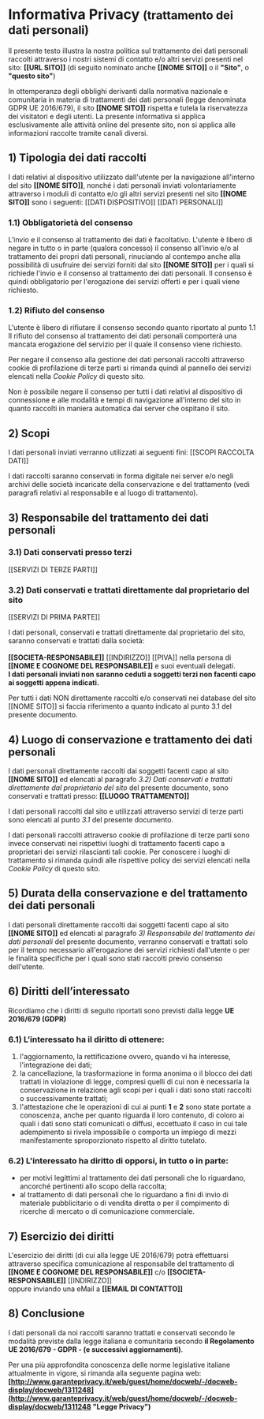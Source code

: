 # Informativa Privacy <small>(trattamento dei dati personali)</small>

Il presente testo illustra la nostra politica sul trattamento dei dati personali raccolti attraverso i nostri sistemi di contatto e/o altri servizi presenti nel sito: **[[URL SITO]]** (di seguito nominato anche **[[NOME SITO]]** o il **"Sito"**, o **"questo sito"**)

In ottemperanza degli obblighi derivanti dalla normativa nazionale e comunitaria in materia di trattamenti dei dati personali (legge denominata GDPR UE 2016/679), 
il sito **[[NOME SITO]]** rispetta e tutela la riservatezza dei visitatori e degli utenti. 
La presente informativa si applica esclusivamente alle attività online del presente sito, non si applica alle informazioni raccolte tramite canali diversi.

## 1) Tipologia dei dati raccolti

I dati relativi al dispositivo utilizzato dall'utente per la navigazione all'interno del sito **[[NOME SITO]]**, nonché i dati personali inviati volontariamente attraverso i moduli di contatto e/o gli altri servizi presenti nel sito **[[NOME SITO]]** sono i seguenti: 
[[DATI DISPOSITIVO]] 
[[DATI PERSONALI]]

### 1.1) Obbligatorietà del consenso

L'invio e il consenso al trattamento dei dati è facoltativo.
L'utente è libero di negare in tutto o in parte (qualora concesso) il consenso all'invio e/o al trattamento dei propri dati personali, rinuciando al contempo anche alla possibilità di usufruire dei servizi forniti dal sito **[[NOME SITO]]** per i quali si richiede l'invio e il consenso al trattamento dei dati personali.
Il consenso è quindi obbligatorio per l'erogazione dei servizi offerti e per i quali viene richiesto.

### 1.2) Rifiuto del consenso

L'utente è libero di rifiutare il consenso secondo quanto riportato al punto 1.1
Il rifiuto del consenso al trattamento dei dati personali comporterà una mancata erogazione del servizio per il quale il consenso viene richiesto.

Per negare il consenso alla gestione dei dati personali raccolti attraverso cookie di profilazione di terze parti si rimanda quindi al pannello dei servizi elencati nella *Cookie Policy* di questo sito.

Non è possibile negare il consenso per tutti i dati relativi al dispositivo di connessione e alle modalità e tempi di navigazione all'interno del sito in quanto raccolti in maniera automatica
dai server che ospitano il sito.

## 2) Scopi

I dati personali inviati verranno utilizzati ai seguenti fini: 
[[SCOPI RACCOLTA DATI]]

I dati raccolti saranno conservati in forma digitale nei server e/o negli archivi delle società incaricate della conservazione e del trattamento (vedi paragrafi relativi al responsabile e al luogo di trattamento).

## 3) Responsabile del trattamento dei dati personali

### 3.1) Dati conservati presso terzi
[[SERVIZI DI TERZE PARTI]]

### 3.2) Dati conservati e trattati direttamente dal proprietario del sito
[[SERVIZI DI PRIMA PARTE]]

I dati personali, conservati e trattati direttamente dal proprietario del sito, saranno conservati e trattati dalla società:<br>  
**[[SOCIETA-RESPONSABILE]]** [[INDIRIZZO]] [[PIVA]] 
nella persona di **[[NOME E COGNOME DEL RESPONSABILE]]** e suoi eventuali delegati.  
**I dati personali inviati non saranno ceduti a soggetti terzi non facenti capo ai soggetti appena indicati.**

Per tutti i dati NON direttamente raccolti e/o conservati nei database del sito [[NOME SITO]] si faccia riferimento a quanto indicato al punto 3.1 del presente documento.

## 4) Luogo di conservazione e trattamento dei dati personali

I dati personali direttamente raccolti dai soggetti facenti capo al sito **[[NOME SITO]]** ed elencati
al paragrafo *3.2) Dati conservati e trattati direttamente dal proprietario del sito* del presente documento,
sono conservati e trattati presso: **[[LUOGO TRATTAMENTO]]**

I dati personali raccolti dal sito e utilizzati attraverso servizi di terze parti sono elencati al punto *3.1* del presente documento.

I dati personali raccolti attraverso cookie di profilazione di terze parti sono invece conservati nei rispettivi
luoghi di trattamento facenti capo a proprietari dei servizi rilascianti tali cookie. Per conoscere i luoghi di trattamento
si rimanda quindi alle rispettive policy dei servizi elencati nella *Cookie Policy* di questo sito.

## 5) Durata della conservazione e del trattamento dei dati personali

I dati personali direttamente raccolti dai soggetti facenti capo al sito **[[NOME SITO]]** ed elencati
al paragrafo *3) Responsabile del trattamento dei dati personali* del presente documento,
verranno conservati e trattati solo per il tempo necessario all'erogazione dei servizi richiesti dall'utente
o per le finalità specifiche per i quali sono stati raccolti previo consenso dell'utente. 

## 6) Diritti dell’interessato

Ricordiamo che i diritti di seguito riportati sono previsti dalla legge **UE 2016/679 (GDPR)**

### 6.1) L’interessato ha il diritto di ottenere:

1.  l'aggiornamento, la rettificazione ovvero, quando vi ha interesse, l'integrazione dei dati;
2.  la cancellazione, la trasformazione in forma anonima o il blocco dei dati trattati in violazione di legge, compresi quelli di cui non è necessaria la conservazione in relazione agli scopi per i quali i dati sono stati raccolti o successivamente trattati;
3.  l'attestazione che le operazioni di cui ai punti **1** e **2** sono state portate a conoscenza, anche per quanto riguarda il loro contenuto, di coloro ai quali i dati sono stati comunicati o diffusi, eccettuato il caso in cui tale adempimento si rivela impossibile o comporta un impiego di mezzi manifestamente sproporzionato rispetto al diritto tutelato.

### 6.2) L'interessato ha diritto di opporsi, in tutto o in parte:

*   per motivi legittimi al trattamento dei dati personali che lo riguardano, ancorché pertinenti allo scopo della raccolta;
*   al trattamento di dati personali che lo riguardano a fini di invio di materiale pubblicitario o di vendita diretta o per il compimento di ricerche di mercato o di comunicazione commerciale.

## 7) Esercizio dei diritti

L'esercizio dei diritti (di cui alla legge UE 2016/679) potrà effettuarsi attraverso specifica comunicazione al responsabile del trattamento di  **[[NOME E COGNOME DEL RESPONSABILE]]** c/o **[[SOCIETA-RESPONSABILE]]** [[INDIRIZZO]] <br>
oppure inviando una eMail a **[[EMAIL DI CONTATTO]]**

## 8) Conclusione

I dati personali da noi raccolti saranno trattati e conservati secondo le modalità previste dalla legge italiana e comunitaria secondo **il Regolamento UE 2016/679 - GDPR - (e successivi aggiornamenti)**.

Per una più approfondita conoscenza delle norme legislative italiane attualmente in vigore, si rimanda alla seguente pagina web: **[http://www.garanteprivacy.it/web/guest/home/docweb/-/docweb-display/docweb/1311248](http://www.garanteprivacy.it/web/guest/home/docweb/-/docweb-display/docweb/1311248 "Legge Privacy")**
